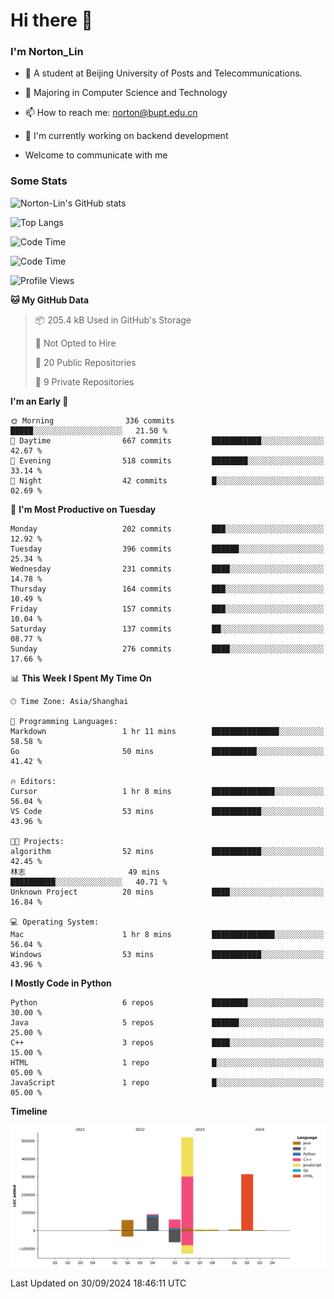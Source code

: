 
# Hi there 👋

### I'm Norton_Lin
- 🏫 A student at Beijing University of Posts and Telecommunications.
- 🌱 Majoring in Computer Science and Technology
- 📫 How to reach me: norton@bupt.edu.cn
- 🌱 I'm currently working on backend development

- Welcome to communicate with me

### Some Stats
![Norton-Lin's GitHub stats](https://github-readme-stats.vercel.app/api?username=Norton-Lin&count_private=true&show_icons=true&theme=radical)

![Top Langs](https://github-readme-stats.vercel.app/api/top-langs/?username=Norton-Lin&langs_count=10&layout=compact)

![Code Time](https://github-readme-stats.vercel.app/api/wakatime?username=Norton_Lin)

<!--START_SECTION:waka-->
![Code Time](http://img.shields.io/badge/Code%20Time-821%20hrs%2028%20mins-blue)

![Profile Views](http://img.shields.io/badge/Profile%20Views-0-blue)

**🐱 My GitHub Data** 

> 📦 205.4 kB Used in GitHub's Storage 
 > 
> 🚫 Not Opted to Hire
 > 
> 📜 20 Public Repositories 
 > 
> 🔑 9 Private Repositories 
 > 
**I'm an Early 🐤** 

```text
🌞 Morning                336 commits         █████░░░░░░░░░░░░░░░░░░░░   21.50 % 
🌆 Daytime                667 commits         ███████████░░░░░░░░░░░░░░   42.67 % 
🌃 Evening                518 commits         ████████░░░░░░░░░░░░░░░░░   33.14 % 
🌙 Night                  42 commits          █░░░░░░░░░░░░░░░░░░░░░░░░   02.69 % 
```
📅 **I'm Most Productive on Tuesday** 

```text
Monday                   202 commits         ███░░░░░░░░░░░░░░░░░░░░░░   12.92 % 
Tuesday                  396 commits         ██████░░░░░░░░░░░░░░░░░░░   25.34 % 
Wednesday                231 commits         ████░░░░░░░░░░░░░░░░░░░░░   14.78 % 
Thursday                 164 commits         ███░░░░░░░░░░░░░░░░░░░░░░   10.49 % 
Friday                   157 commits         ███░░░░░░░░░░░░░░░░░░░░░░   10.04 % 
Saturday                 137 commits         ██░░░░░░░░░░░░░░░░░░░░░░░   08.77 % 
Sunday                   276 commits         ████░░░░░░░░░░░░░░░░░░░░░   17.66 % 
```


📊 **This Week I Spent My Time On** 

```text
🕑︎ Time Zone: Asia/Shanghai

💬 Programming Languages: 
Markdown                 1 hr 11 mins        ███████████████░░░░░░░░░░   58.58 % 
Go                       50 mins             ██████████░░░░░░░░░░░░░░░   41.42 % 

🔥 Editors: 
Cursor                   1 hr 8 mins         ██████████████░░░░░░░░░░░   56.04 % 
VS Code                  53 mins             ███████████░░░░░░░░░░░░░░   43.96 % 

🐱‍💻 Projects: 
algorithm                52 mins             ███████████░░░░░░░░░░░░░░   42.45 % 
林志                       49 mins             ██████████░░░░░░░░░░░░░░░   40.71 % 
Unknown Project          20 mins             ████░░░░░░░░░░░░░░░░░░░░░   16.84 % 

💻 Operating System: 
Mac                      1 hr 8 mins         ██████████████░░░░░░░░░░░   56.04 % 
Windows                  53 mins             ███████████░░░░░░░░░░░░░░   43.96 % 
```

**I Mostly Code in Python** 

```text
Python                   6 repos             ████████░░░░░░░░░░░░░░░░░   30.00 % 
Java                     5 repos             ██████░░░░░░░░░░░░░░░░░░░   25.00 % 
C++                      3 repos             ████░░░░░░░░░░░░░░░░░░░░░   15.00 % 
HTML                     1 repo              █░░░░░░░░░░░░░░░░░░░░░░░░   05.00 % 
JavaScript               1 repo              █░░░░░░░░░░░░░░░░░░░░░░░░   05.00 % 
```



**Timeline**

![Lines of Code chart](https://raw.githubusercontent.com/Norton-Lin/Norton-Lin/main/assets/bar_graph.png)


 Last Updated on 30/09/2024 18:46:11 UTC
<!--END_SECTION:waka-->
